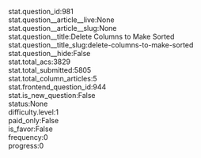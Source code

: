 stat.question_id:981  
stat.question__article__live:None  
stat.question__article__slug:None  
stat.question__title:Delete Columns to Make Sorted  
stat.question__title_slug:delete-columns-to-make-sorted  
stat.question__hide:False  
stat.total_acs:3829  
stat.total_submitted:5805  
stat.total_column_articles:5  
stat.frontend_question_id:944  
stat.is_new_question:False  
status:None  
difficulty.level:1  
paid_only:False  
is_favor:False  
frequency:0  
progress:0  
